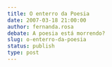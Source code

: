 ```yaml
---
title: O enterro da Poesia 
date: 2007-03-18 21:00:00
author: fernanda.rosa
debate: A poesia está morrendo?
slug: o-enterro-da-poesia
status: publish 
type: post
---
```




